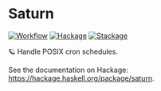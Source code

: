 # Saturn

[![Workflow](https://github.com/tfausak/saturn/actions/workflows/workflow.yaml/badge.svg)](https://github.com/tfausak/saturn/actions/workflows/workflow.yaml)
[![Hackage](https://img.shields.io/hackage/v/saturn)](https://hackage.haskell.org/package/saturn)
[![Stackage](https://www.stackage.org/package/saturn/badge/nightly?label=stackage)](https://www.stackage.org/package/saturn)

:ringed_planet: Handle POSIX cron schedules.

See the documentation on Hackage: <https://hackage.haskell.org/package/saturn>.
